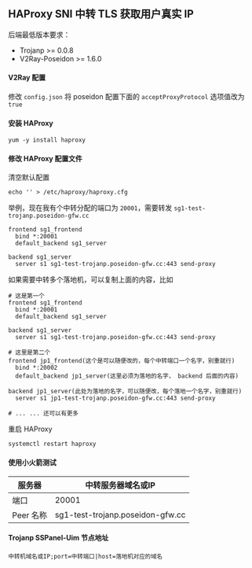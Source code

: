 ## HAProxy SNI 中转 TLS 获取用户真实 IP

后端最低版本要求：

- Trojanp >= 0.0.8
- V2Ray-Poseidon >= 1.6.0

#### V2Ray 配置

修改 `config.json` 将 poseidon 配置下面的 `acceptProxyProtocol` 选项值改为 `true`

####  安装 HAProxy

```
yum -y install haproxy
```

#### 修改 HAProxy 配置文件

清空默认配置

```
echo '' > /etc/haproxy/haproxy.cfg
```

举例，现在我有个中转分配的端口为 `20001`，需要转发 `sg1-test-trojanp.poseidon-gfw.cc`

```
frontend sg1_frontend
  bind *:20001
  default_backend sg1_server

backend sg1_server
  server s1 sg1-test-trojanp.poseidon-gfw.cc:443 send-proxy
```

如果需要中转多个落地机，可以复制上面的内容，比如

```
# 这是第一个
frontend sg1_frontend
  bind *:20001
  default_backend sg1_server

backend sg1_server
  server s1 sg1-test-trojanp.poseidon-gfw.cc:443 send-proxy

# 这里是第二个
frontend jp1_frontend(这个是可以随便改的，每个中转端口一个名字，别重就行)
  bind *:20002
  default_backend jp1_server(这里必须为落地的名字， backend 后面的内容)

backend jp1_server(此处为落地的名字，可以随便改，每个落地一个名字，别重就行)
  server s1 jp1-test-trojanp.poseidon-gfw.cc:443 send-proxy

# ... ... 还可以有更多
```


重启 HAProxy

```
systemctl restart haproxy
```

#### 使用小火箭测试

| 服务器	| 中转服务器域名或IP |
|-----------|---------|
| 端口  | 20001     |
| Peer 名称  |  sg1-test-trojanp.poseidon-gfw.cc  |

#### Trojanp SSPanel-Uim 节点地址

```
中转机域名或IP;port=中转端口|host=落地机对应的域名
```

